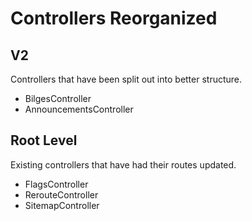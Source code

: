 # Controllers Reorganized

## V2

Controllers that have been split out into better structure.

- BilgesController
- AnnouncementsController

## Root Level

Existing controllers that have had their routes updated.

- FlagsController
- RerouteController
- SitemapController
